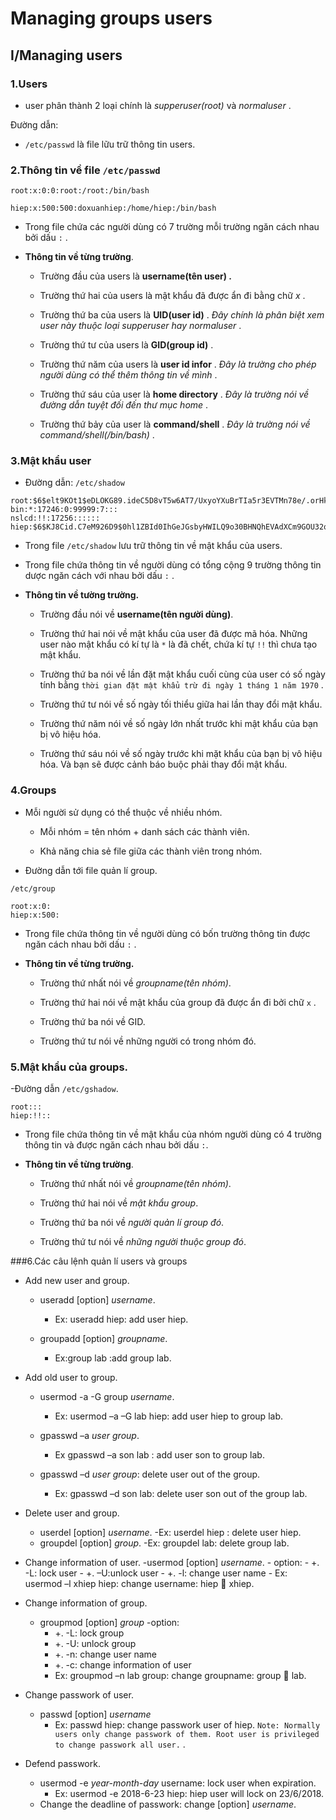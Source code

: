 # Managing groups users

## I/Managing users

### 1.Users

   - user phân thành 2 loại chính là *supperuser(root)* và *normaluser* .

Đường dẫn:  
- `/etc/passwd` là file lữu trữ thông tin users.

### 2.Thông tin về file `/etc/passwd`

```
root:x:0:0:root:/root:/bin/bash

hiep:x:500:500:doxuanhiep:/home/hiep:/bin/bash
```

- Trong file chứa các người dùng có 7 trường mỗi trường ngăn cách nhau bởi dấu `:` .

- **Thông tin về từng trường**.

   - Trường đầu của users là **username(tên user) .** 

   - Trường thứ hai của users là mật khẩu đã được ẩn đi bằng chữ *x* .

   - Trường thứ ba của users là **UID(user id)** . *Đây chính là phân biệt xem user này thuộc loại supperuser hay normaluser* .

   - Trường thứ tư của users là **GID(group id)** .   

   - Trường thứ năm của users là **user id infor** . *Đây là trường cho phép người dùng có thể thêm thông tin về mình* .

   - Trường thứ sáu của user là **home directory** . *Đây là trường nói về đường dẫn tuyệt đối đến thư mục home* . 

   - Trường thứ bảy của user là  **command/shell** . *Đây là trường nói về command/shell(/bin/bash)* . 

### 3.Mật khẩu user

- Đường dẫn: `/etc/shadow`

``` 
root:$6$elt9KOt1$eDLOKG89.ideC5D8vT5w6AT7/UxyoYXuBrTIa5r3EVTMn78e/.orHkWrgeKWxi9DO860T2wPoabfKhMumXKfC0:17692:0:99999:7:::
bin:*:17246:0:99999:7:::
nslcd:!!:17256::::::
hiep:$6$KJ8Cid.C7eM926D9$0hl1ZBId0IhGeJGsbyHWILQ9o30BHNQhEVAdXCm9GOU32qdu1caWXxMbIBAEH.iBAhKwBu2rCkorQKZTW6fJC0:17683:0:99999:7::: 
```

- Trong file `/etc/shadow` lưu trữ thông tin về mật khẩu của users.

- Trong file chứa thông tin về người dùng có tổng cộng 9 trường thông tin dược ngăn cách với nhau bởi dấu `:` .

- **Thông tin về tường trường.**

   - Trường đầu nói về **username(tên người dùng)**.

   - Trường thứ hai nói về mật khẩu của user đã được mã hóa. Những user nào mật khẩu  có kí tự là `*` là đã chết, chứa kí tự `!!` thì chưa tạo mật khẩu.

   - Trường thứ ba nói về lần đặt mật khẩu cuối cùng của user có số ngày tính bằng `thời gian đặt mật khẩu trừ đi ngày 1 tháng 1 năm 1970` .

   - Trường thứ tư nói về số ngày tối thiểu giữa hai lần thay đổi mật khẩu.

   - Trường thứ năm nói về số ngày lớn nhất trước khi mật khẩu của bạn bị vô hiệu hóa.

   - Trường thứ sáu nói về số ngày trước khi mặt khẩu của bạn bị vô hiệu hóa. Và bạn sẽ được cảnh báo buộc phải thay đổi mật khẩu.

### 4.Groups

- Mỗi người sử dụng có thể thuộc về nhiều nhóm.

   - Mỗi nhóm = tên nhóm + danh sách các thành viên.

   - Khả năng chia sẻ file giữa các thành viên trong nhóm.

- Đường dẫn tới file quản lí group.

`/etc/group`

``` 
root:x:0:
hiep:x:500:
```

- Trong file chứa thông tin về người dùng có bốn trường thông tin được ngăn cách nhau bởi dấu `:` .

- **Thông tin về từng trường.** 

   - Trường thứ nhất nói về *groupname(tên nhóm)*.

   - Trường thứ hai nói về mật khẩu của group đã được ẩn đi bởi chữ `x` .

   - Trường thứ ba nói về GID.

   - Trường thứ tư nói về những người có trong nhóm đó.

### 5.Mật khẩu của groups.

-Đường dẫn `/etc/gshadow`.

```
root:::
hiep:!!::
```
- Trong file chứa thông tin về mật khẩu của nhóm người dùng có 4 trường thông tin và được ngăn cách nhau bởi dấu `:`.

- **Thông tin về từng trường**.   
   
   - Trường thứ nhất nói về *groupname(tên nhóm)*.

   - Trường thứ hai nói về *mật khẩu group*.

   - Trường thứ ba nói về *người quản lí group đó*.

   - Trường thứ tư nói về *những người thuộc group đó*.

###6.Các câu lệnh quản lí users và groups

- Add new user and group.

   - useradd  [option] *username*.
      - Ex: useradd  hiep: add user hiep.

   - groupadd [option] *groupname*.

      - Ex:group lab :add group lab.
- Add old user to group.

   - usermod  -a  -G group *username*.

      - Ex: usermod –a –G lab hiep: add user hiep to group lab.
   - gpasswd –a *user* *group*.

      - Ex gpasswd –a son lab : add user son to group lab.
   - gpasswd –d *user* *group*: delete user out of the group.
      - Ex: gpasswd –d son lab: delete user son out of the group lab.
- Delete user and group.
   - userdel [option] *username*.
      -Ex: userdel hiep : delete user hiep.
   - groupdel [option] *group*.
      -Ex: groupdel lab: delete group lab.
- Change information  of user. 
   -usermod [option] *username*.
      - option:
      - +. -L: lock user
      - +. –U:unlock user
      - +. -l: change user name
      - Ex: usermod –l xhiep hiep: change username: hiep  xhiep.
- Change information of group.
   - groupmod [option] *group*
      -option:
      - +. -L: lock group
      - +. -U: unlock group
      - +. -n: change user name
      - +. -c: change information of user
      - Ex: groupmod –n lab group: change groupname: group  lab.
- Change passwork of user. 
   - passwd [option] *username*
      - Ex: passwd hiep: change passwork user of hiep.
`Note: Normally users only change passwork of them. Root user is privileged to change passwork all user.` .
- Defend passwork.
   - usermod -e *year-month-day* username: lock user when expiration.
      - Ex: usermod -e 2018-6-23 hiep: hiep user will lock on 23/6/2018.
   - Change the deadline of passwork: change [option] *username*.
